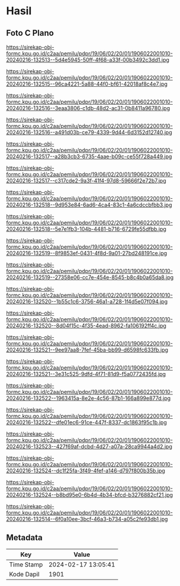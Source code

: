 # Hasil

## Foto C Plano

https://sirekap-obj-formc.kpu.go.id/c2aa/pemilu/pdpr/19/06/02/20/01/1906022001010-20240216-132513--5d4e5945-50ff-4f68-a33f-00b3492c3dd1.jpg

https://sirekap-obj-formc.kpu.go.id/c2aa/pemilu/pdpr/19/06/02/20/01/1906022001010-20240216-132515--96ca4221-5a88-44f0-bf61-42018af8c4e7.jpg

https://sirekap-obj-formc.kpu.go.id/c2aa/pemilu/pdpr/19/06/02/20/01/1906022001010-20240216-132516--3eaa3806-c1db-48d2-ac31-0b8411a96780.jpg

https://sirekap-obj-formc.kpu.go.id/c2aa/pemilu/pdpr/19/06/02/20/01/1906022001010-20240216-132516--a491d03b-ce79-4339-9d44-6d3152d12740.jpg

https://sirekap-obj-formc.kpu.go.id/c2aa/pemilu/pdpr/19/06/02/20/01/1906022001010-20240216-132517--a28b3cb3-6735-4aae-b09c-ce55f728a449.jpg

https://sirekap-obj-formc.kpu.go.id/c2aa/pemilu/pdpr/19/06/02/20/01/1906022001010-20240216-132517--c317cde2-9a3f-41f4-97d8-59666f2e72b7.jpg

https://sirekap-obj-formc.kpu.go.id/c2aa/pemilu/pdpr/19/06/02/20/01/1906022001010-20240216-132518--9d953e84-6ad6-4ca4-83c1-4a6cdccbfbb3.jpg

https://sirekap-obj-formc.kpu.go.id/c2aa/pemilu/pdpr/19/06/02/20/01/1906022001010-20240216-132518--5e7e1fb3-104b-4481-b716-6729fe55dfbb.jpg

https://sirekap-obj-formc.kpu.go.id/c2aa/pemilu/pdpr/19/06/02/20/01/1906022001010-20240216-132519--8f9853ef-0431-4f8d-9a01-27bd248191ce.jpg

https://sirekap-obj-formc.kpu.go.id/c2aa/pemilu/pdpr/19/06/02/20/01/1906022001010-20240216-132519--27358e06-cc7e-454e-8545-b8c4b0a65da8.jpg

https://sirekap-obj-formc.kpu.go.id/c2aa/pemilu/pdpr/19/06/02/20/01/1906022001010-20240216-132520--1b55c1c6-3756-46a1-a728-1f4d5e07f094.jpg

https://sirekap-obj-formc.kpu.go.id/c2aa/pemilu/pdpr/19/06/02/20/01/1906022001010-20240216-132520--8d04f15c-4f35-4ead-8962-fa106192ff4c.jpg

https://sirekap-obj-formc.kpu.go.id/c2aa/pemilu/pdpr/19/06/02/20/01/1906022001010-20240216-132521--9ee97aa8-7fef-45ba-bb99-d6598fc633fb.jpg

https://sirekap-obj-formc.kpu.go.id/c2aa/pemilu/pdpr/19/06/02/20/01/1906022001010-20240216-132521--3e31c525-9dfd-4f71-81d9-f5a0772435fd.jpg

https://sirekap-obj-formc.kpu.go.id/c2aa/pemilu/pdpr/19/06/02/20/01/1906022001010-20240216-132522--1963415a-8e2e-4c56-87b1-166a899e877d.jpg

https://sirekap-obj-formc.kpu.go.id/c2aa/pemilu/pdpr/19/06/02/20/01/1906022001010-20240216-132522--dfe01ec6-91ce-447f-8337-dc1863f95c1b.jpg

https://sirekap-obj-formc.kpu.go.id/c2aa/pemilu/pdpr/19/06/02/20/01/1906022001010-20240216-132523--427f69af-dcbd-4d27-a07a-28ca9944a4d2.jpg

https://sirekap-obj-formc.kpu.go.id/c2aa/pemilu/pdpr/19/06/02/20/01/1906022001010-20240216-132524--dc1f25fa-3f49-4fef-a146-d797f800b35b.jpg

https://sirekap-obj-formc.kpu.go.id/c2aa/pemilu/pdpr/19/06/02/20/01/1906022001010-20240216-132524--b8bd95e0-6b4d-4b34-bfcd-b3276882cf21.jpg

https://sirekap-obj-formc.kpu.go.id/c2aa/pemilu/pdpr/19/06/02/20/01/1906022001010-20240216-132514--6f0a10ee-3bcf-46a3-b734-a05c2fe93db1.jpg


## Metadata

| Key        | Value               |
| ---------- | ------------------- |
| Time Stamp | 2024-02-17 13:05:41 |
| Kode Dapil | 1901                |



